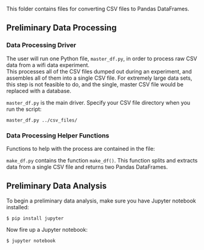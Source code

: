 This folder contains files for converting CSV files to Pandas DataFrames.

## Preliminary Data Processing

### Data Processing Driver

The user will run one Python file, `master_df.py`, in order to process raw CSV data from a wifi data experiment.  
This processes all of the CSV files dumped out during an experiment, and assembles all of them into a single CSV file. 
For extremely large data sets, this step is not feasible to do, and the single, master CSV file would be replaced with a database. 

`master_df.py` is the main driver. Specify your CSV file directory when you run the script:

```
master_df.py ../csv_files/
```

### Data Processing Helper Functions

Functions to help with the process are contained in the file:

`make_df.py` contains the function `make_df()`.
This function splits and extracts data from a single
CSV file and returns two Pandas DataFrames.



## Preliminary Data Analysis

To begin a preliminary data analysis, make sure you have Jupyter notebook installed:

```
$ pip install jupyter
```

Now fire up a Jupyter notebook:

```
$ jupyter notebook
```




















